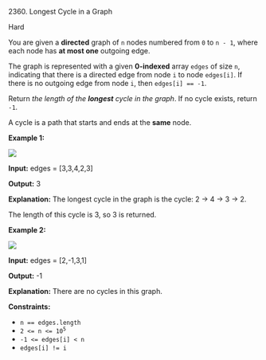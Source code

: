 2360\. Longest Cycle in a Graph

Hard

You are given a **directed** graph of `n` nodes numbered from `0` to `n - 1`, where each node has **at most one** outgoing edge.

The graph is represented with a given **0-indexed** array `edges` of size `n`, indicating that there is a directed edge from node `i` to node `edges[i]`. If there is no outgoing edge from node `i`, then `edges[i] == -1`.

Return _the length of the **longest** cycle in the graph_. If no cycle exists, return `-1`.

A cycle is a path that starts and ends at the **same** node.

**Example 1:**

![](https://leetcode-in-java.github.io/src/main/java/g2301_2400/s2360_longest_cycle_in_a_graph/graph4drawio-5.png)

**Input:** edges = [3,3,4,2,3]

**Output:** 3

**Explanation:** The longest cycle in the graph is the cycle: 2 -> 4 -> 3 -> 2.

The length of this cycle is 3, so 3 is returned. 

**Example 2:**

![](https://leetcode-in-java.github.io/src/main/java/g2301_2400/s2360_longest_cycle_in_a_graph/graph4drawio-1.png)

**Input:** edges = [2,-1,3,1]

**Output:** -1

**Explanation:** There are no cycles in this graph. 

**Constraints:**

*   `n == edges.length`
*   <code>2 <= n <= 10<sup>5</sup></code>
*   `-1 <= edges[i] < n`
*   `edges[i] != i`